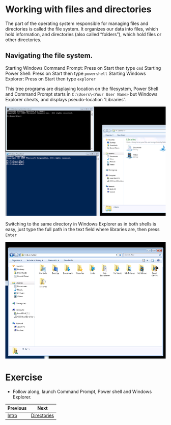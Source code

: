 # Working with files and directories

The part of the operating system responsible for managing files and directories is called the file system. It organizes our data into files, which hold information, and directories (also called “folders”), which hold files or other directories.

## Navigating the file system.

Starting Windows Command Prompt: Press on Start then type `cmd`
Starting Power Shell: Press on Start then type `powershell`
Starting Windows Explorer: Press on Start then type `explorer`

This tree programs are displaying location on the filesystem, Power Shell and Command Prompt starts in `C:\Users\<Your User Name>` but Windows Explorer cheats, and displays pseudo-location 'Libraries'.

![Command Prompt, Power Shell, Windows Explorer](screenshots/0001_cmd_psh_exp.png)

Switching to the same directory in Windows Explorer as in both shells is easy, just type the full path in the text field where libraries are, then press `Enter`

![Change dir in Windows Explorer](screenshots/0002_cd_win_explorer.png)


# Exercise

* Follow along, launch Command Prompt, Power shell and Windows Explorer.


|Previous|Next|
|--------|----|
|[Intro](0001_intro.md)|[Directories](0003_directories.md)|